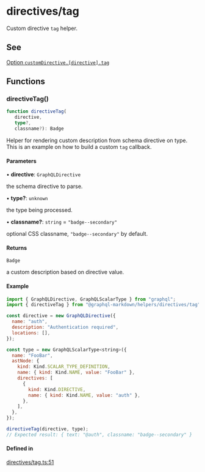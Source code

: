 # directives/tag

Custom directive `tag` helper.

## See

[Option `customDirective.[directive].tag`](https://graphql-markdown.dev/docs/advanced/custom-directive#tag)

## Functions

### directiveTag()

```ts
function directiveTag(
   directive, 
   type?, 
   classname?): Badge
```

Helper for rendering custom description from schema directive on type.
This is an example on how to build a custom `tag` callback.

#### Parameters

• **directive**: `GraphQLDirective`

the schema directive to parse.

• **type?**: `unknown`

the type being processed.

• **classname?**: `string` = `"badge--secondary"`

optional CSS classname, `"badge--secondary"` by default.

#### Returns

`Badge`

a custom description based on directive value.

#### Example

```js
import { GraphQLDirective, GraphQLScalarType } from "graphql";
import { directiveTag } from "@graphql-markdown/helpers/directives/tag";

const directive = new GraphQLDirective({
  name: "auth",
  description: "Authentication required",
  locations: [],
});

const type = new GraphQLScalarType<string>({
  name: "FooBar",
  astNode: {
    kind: Kind.SCALAR_TYPE_DEFINITION,
    name: { kind: Kind.NAME, value: "FooBar" },
    directives: [
      {
        kind: Kind.DIRECTIVE,
        name: { kind: Kind.NAME, value: "auth" },
      },
    ],
  },
});

directiveTag(directive, type);
// Expected result: { text: "@auth", classname: "badge--secondary" }
```

#### Defined in

[directives/tag.ts:51](https://github.com/graphql-markdown/graphql-markdown/blob/main/packages/helpers/src/directives/tag.ts#L51)
